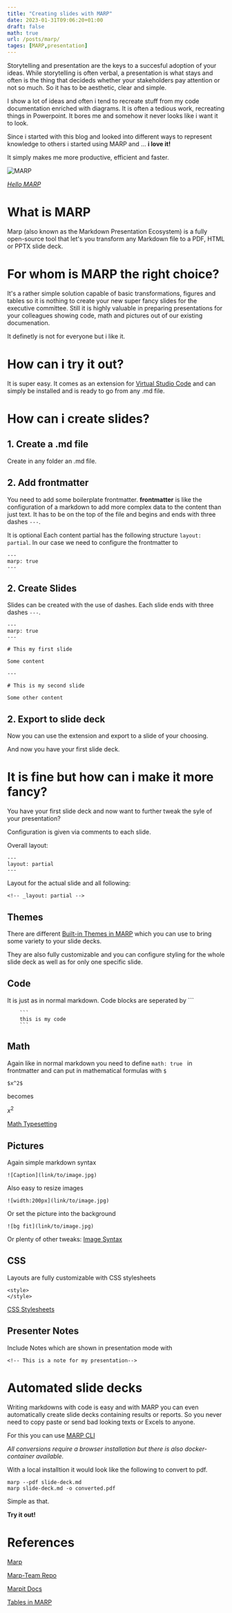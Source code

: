 ```yaml
---
title: "Creating slides with MARP"
date: 2023-01-31T09:06:20+01:00
draft: false
math: true
url: /posts/marp/
tages: [MARP,presentation]
---
```


Storytelling and presentation are the keys to a succesful adoption of your ideas.
While storytelling is often verbal, a presentation is what stays and often is the thing that decideds whether your stakeholders pay attention or not so much. So it has to be aesthetic, clear and simple.

I show a lot of ideas and often i tend to recreate stuff from my code documentation enriched with diagrams. It is often a tedious work, recreating things in Powerpoint. It bores me and somehow it never looks like i want it to look.

Since i started with this blog and looked into different ways to represent knowledge to others i started using MARP and ... **i love it!** 

It simply makes me more productive, efficient and faster.

![MARP](/posts/2023_01_31_marp/images/og-image.png)

*[Hello MARP](https://marp.app)*

# What is MARP

Marp (also known as the Markdown Presentation Ecosystem) is a fully open-source tool that let's you transform any Markdown file to a PDF, HTML or PPTX slide deck.

# For whom is MARP the right choice?

It's a rather simple solution capable of basic transformations, figures and tables so it is nothing to create your new super fancy slides for the executive committee. Still it is highly valuable in preparing presentations for your colleagues showing code, math and pictures out of our existing documenation.

It definetly is not for everyone but i like it.

# How can i try it out?

It is super easy. It comes as an extension for [Virtual Studio Code](https://code.visualstudio.com) and can simply be installed and is ready to go from any .md file.

# How can i create slides?
## 1. Create a .md file
Create in any folder an .md file.
## 2. Add frontmatter
You need to add some boilerplate frontmatter.
**frontmatter** is like the configuration of a markdown to add more complex data to the content than just text. It has to be on the top of the file and begins and ends with three dashes ```---```.

It is optional
Each content partial has the following structure ```layout: partial```.
In our case we need to configure the frontmatter to 

```
---
marp: true
---
```
## 2. Create Slides
Slides can be created with the use of dashes.
Each slide ends with three dashes ```---```.
```
---
marp: true
---

# This my first slide

Some content

---

# This is my second slide

Some other content

```

## 2. Export to slide deck

Now you can use the extension and export to a slide of your choosing.

And now you have your first slide deck.

# It is fine but how can i make it more fancy?
You have your first slide deck and now want to further tweak the syle of your presentation?

Configuration is given via comments to each slide.

Overall layout:
```
---
layout: partial
---
```

Layout for the actual slide and all following:
```
<!-- _layout: partial -->
```

## Themes

There are different [Built-in Themes in MARP](https://github.com/marp-team/marp-core/tree/main/themes) which you can use to bring some variety to your slide decks.

They are also fully customizable and you can configure styling for the whole slide deck as well as for only one specific slide.

## Code

It is just as in normal markdown. Code blocks are seperated by ```

```
    ```
    this is my code
    ```
```

## Math

Again like in normal markdown you need to define ```math: true ``` in frontmatter and can put in mathematical formulas with ```$```
```
$x^2$
```
becomes

$x^2$

[Math Typesetting](https://github.com/marp-team/marp-core#math-typesetting)

## Pictures

Again simple markdown syntax

```
![Caption](link/to/image.jpg)
```

Also easy to resize images
```
![width:200px](link/to/image.jpg)
```
Or set the picture into the background
```
![bg fit](link/to/image.jpg)
```
Or plenty of other tweaks: [Image Syntax](https://marpit.marp.app/image-syntax)


## CSS

Layouts are fully customizable with CSS stylesheets
```
<style>
</style>
```
[CSS Stylesheets](https://marpit.marp.app/theme-css)

## Presenter Notes

Include Notes which are shown in presentation mode with
```
<!-- This is a note for my presentation-->
```

# Automated slide decks

Writing markdowns with code is easy and with MARP you can even automatically create slide decks containing results or reports. So you never need to copy paste or send bad looking texts or Excels to anyone.

For this you can use [MARP CLI](https://github.com/marp-team/marp-cli)

*All conversions require a browser installation but there is also docker-container available.*

With a local installtion it would look like the following to convert to pdf.
```
marp --pdf slide-deck.md
marp slide-deck.md -o converted.pdf
```
Simple as that.

**Try it out!**

# References

[Marp](https://github.com/marp-team/marp)

[Marp-Team Repo](https://github.com/marp-team)

[Marpit Docs](https://marpit.marp.app)

[Tables in MARP](https://stackoverflow.com/questions/63847837/insert-tables-in-marp)